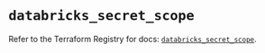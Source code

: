 # `databricks_secret_scope`

Refer to the Terraform Registry for docs: [`databricks_secret_scope`](https://registry.terraform.io/providers/databricks/databricks/1.92.0/docs/resources/secret_scope).
